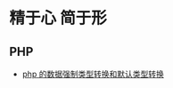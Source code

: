 # 精于心 简于形
<section>
  <h2>PHP</h2>
  <ul>
     <li><a href="https://github.com/lowguy/blog/issues/1">php 的数据强制类型转换和默认类型转换</a></li>
  </ul>
</section>

